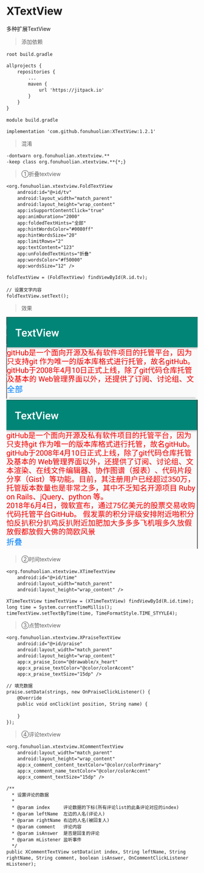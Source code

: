 # XTextView
多种扩展TextView

> 添加依赖

`root build.gradle `
```
allprojects {
    repositories {
        ...
        maven {
            url 'https://jitpack.io'
        }
    }
}
```
`module build.gradle `
```
implementation 'com.github.fonuhuolian:XTextView:1.2.1'
```

> 混淆
```
-dontwarn org.fonuhuolian.xtextview.**
-keep class org.fonuhuolian.xtextview.**{*;}
```

> ①折叠textview

```
<org.fonuhuolian.xtextview.FoldTextView
    android:id="@+id/tv"
    android:layout_width="match_parent"
    android:layout_height="wrap_content"
    app:isSupportContentClick="true"
    app:animDuration="2000"
    app:foldedTextHints="全部"
    app:hintWordsColor="#0080ff"
    app:hintWordsSize="20"
    app:limitRows="2"
    app:textContent="123"
    app:unFoldedTextHints="折叠"
    app:wordsColor="#f50000"
    app:wordsSize="12" />
```

```
foldTextView = (FoldTextView) findViewById(R.id.tv);

// 设置文字内容
foldTextView.setText();
```

> 效果

![效果1](https://github.com/fonuhuolian/XTextView/blob/master/screenshots/a.png?raw=true)
![效果2](https://github.com/fonuhuolian/XTextView/blob/master/screenshots/b.png?raw=true)

> ②时间textview

```
<org.fonuhuolian.xtextview.XTimeTextView
    android:id="@+id/time"
    android:layout_width="match_parent"
    android:layout_height="wrap_content" />
```

```
XTimeTextView timeTextView = (XTimeTextView) findViewById(R.id.time);
long time = System.currentTimeMillis();
timeTextView.setTextByTime(time, TimeFormatStyle.TIME_STYYLE4);
```
> ③点赞textview
```
<org.fonuhuolian.xtextview.XPraiseTextView
    android:id="@+id/praise"
    android:layout_width="match_parent"
    android:layout_height="wrap_content"
    app:x_praise_Icon="@drawable/x_heart"
    app:x_praise_textColor="@color/colorAccent"
    app:x_praise_textSize="15dp" />
```

```
// 填充数据
praise.setData(strings, new OnPraiseClickListener() {
    @Override
    public void onClick(int position, String name) {

    }
});
```
> ④评论textview
```
<org.fonuhuolian.xtextview.XCommentTextView
    android:layout_width="match_parent"
    android:layout_height="wrap_content"
    app:x_comment_content_textColor="@color/colorPrimary"
    app:x_comment_name_textColor="@color/colorAccent"
    app:x_comment_textSize="15dp" />
```

```
/**
  * 设置评论的数据
  *
  * @param index     评论数据的下标(所有评论list的此条评论对应的index)
  * @param leftName  左边的人名(评论人)
  * @param rightName 右边的人名(被回复人)
  * @param comment   评论内容
  * @param isAnswer  是否是回复的评论
  * @param mListener 监听事件
  */
public XCommentTextView setData(int index, String leftName, String rightName, String comment, boolean isAnswer, OnCommentClickListener mListener);
```